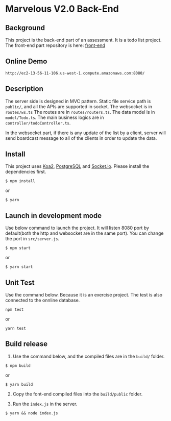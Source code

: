 # Marvelous V2.0 Back-End

## Background
This project is the back-end part of an assessment. It is a todo list project. The front-end part repository is here: [front-end](https://github.com/xuetongiqn/assessment-front-end)

## Online Demo
```
http://ec2-13-56-11-106.us-west-1.compute.amazonaws.com:8080/
```

## Description
The server side is designed in MVC pattern.
Static file service path is ```public/```, and all the APIs are supported in socket. 
The websocket is in ```routes/ws.ts```
The routes are in ```routes/routers.ts```. 
The data model is in ```model/Todo.ts```.
The main business logics are in ```controller/todoController.ts```.

In the websocket part, if there is any update of the list by a client, server will send boardcast message to all of the clients in order to update the data.

## Install
This project uses [Koa2](https://koajs.com/), [PostgreSQL](https://www.postgresql.org/) and [Socket.io](https://socket.io/). Please install the dependencies first.
```
$ npm install
```
or
```
$ yarn
```
## Launch in development mode
Use below command to launch the project. It will listen 8080 port by default(both the http and websocket are in the same port). You can change the port in ```src/server.js```.
```
$ npm start
```
or
```
$ yarn start
```
## Unit Test
Use the command below. Because it is an exercise project. The test is also connected to the onnline database.
```
npm test
```
or
```
yarn test
```

## Build release
1. Use the command below, and the compiled files are in the ```build/``` folder.
```
$ npm build
```
or
```
$ yarn build
```

2. Copy the font-end compiled files into the ```build/public``` folder.

3. Run the ```index.js``` in the server.
```
$ yarn && node index.js
```